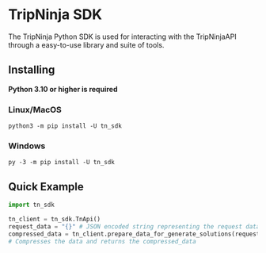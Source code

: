 # TripNinja SDK

The TripNinja Python SDK is used for interacting with the TripNinjaAPI 
through a easy-to-use library and suite of tools.

## Installing

**Python 3.10 or higher is required**

### Linux/MacOS
`python3 -m pip install -U tn_sdk`

### Windows
`py -3 -m pip install -U tn_sdk`


## Quick Example

```python
import tn_sdk

tn_client = tn_sdk.TnApi()
request_data = "{}" # JSON encoded string representing the request data
compressed_data = tn_client.prepare_data_for_generate_solutions(request_data)
# Compresses the data and returns the compressed_data
```